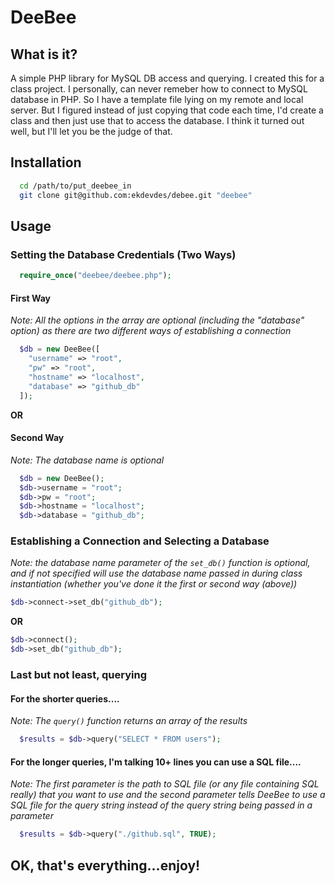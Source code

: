 DeeBee
======

What is it?
-----------
A simple PHP library for MySQL DB access and querying. I created this for a class project. I personally, can never remeber how to connect to MySQL database in PHP. So I have a template file lying on my remote and local server. But I figured instead of just copying that code each time, I'd create a class and then just use that to access the database. I think it turned out well, but I'll let you be the judge of that.

Installation
------------
```bash
  cd /path/to/put_deebee_in
  git clone git@github.com:ekdevdes/debee.git "deebee"
```

Usage
-----

### Setting the Database Credentials (Two Ways)

```php
  require_once("deebee/deebee.php");
```

#### First Way
*Note: All the options in the array are optional (including the "database" option) as there are two different ways of establishing a connection*

```php
  $db = new DeeBee([
    "username" => "root",
    "pw" => "root",
    "hostname" => "localhost",
    "database" => "github_db" 
  ]);
```
**OR**

#### Second Way
*Note: The database name is optional*

```php
  $db = new DeeBee();
  $db->username = "root";
  $db->pw = "root";
  $db->hostname = "localhost";
  $db->database = "github_db";
```

### Establishing a Connection and Selecting a Database
*Note: the database name parameter of the `set_db()` function is optional, and if not specified will use the database name passed in during class instantiation (whether you've done it the first or second way (above))*

```php
$db->connect->set_db("github_db");
```

**OR**

```php
$db->connect();
$db->set_db("github_db");
```

### Last but not least, querying

#### For the shorter queries....
*Note: The `query()` function returns an array of the results*

```php 
  $results = $db->query("SELECT * FROM users");
```

#### For the longer queries, I'm talking 10+ lines you can use a SQL file....
*Note: The first parameter is the path to SQL file (or any file containing SQL really) that you want to use and the second parameter tells DeeBee to use a SQL file for the query string instead of the query string being passed in a parameter*

```php
  $results = $db->query("./github.sql", TRUE);
```

## OK, that's everything...enjoy!
